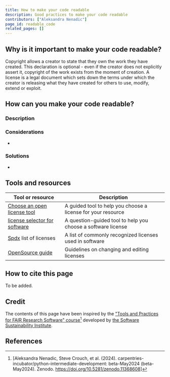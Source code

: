 ```yaml
---
title: How to make your code readable
description: Good practices to make your code readable
contributors: ["Aleksandra Nenadic"]
page_id: readable_code
related_pages: []
---
```


## Why is it important to make your code readable?

Copyright allows a creator to state that they own the work they have created. This declaration is optional - even if the creator 
does not explicitly assert it, copyright of the work exists from the moment of creation. 
A license is a legal document which sets down the terms under which the creator is releasing what they have created for others to use, modify, extend or exploit. 


## How can you make your code readable? 

### Description 


### Considerations

* 


### Solutions

* 




## Tools and resources

| Tool or resource                                                                                            | Description                                                   |
| ----------------------------------------------------------------------------------------------------------- | ------------------------------------------------------------- |
| [Choose an open license tool](https://choosealicense.com/)                                                  | A guided tool to help you choose a license for your resource  |
| [license selector for software](https://ufal.github.io/public-license-selector)                             | A question-guided tool to help you choose a software license  |
| [Spdx](https://spdx.org/licenses/) list of licenses                                                         | A list of commonly recognized licenses used in software       |
| [OpenSource guide](https://opensource.guide/legal/#which-open-source-license-is-appropriate-for-my-project) | Guidelines on changing and editing licenses                   |


## How to cite this page

To be added.


## Credit

The contents of this page have been inspired by the ["Tools and Practices for FAIR Research Software" course][fair-rs][^1] developed by [the Software Sustainability Institute][ssi].

      
## References
[^1]: [Aleksandra Nenadic, Steve Crouch, et al. (2024). carpentries-incubator/python-intermediate-development: beta-May2024 (beta-May2024). Zenodo. https://doi.org/10.5281/zenodo.11368608]
[^2]: [Gibson, S., Jaffa, S., Kopec-Harding, K., Nenadic, A., & Sauze, C. (2024). Tools and Practices for FAIR Research Software Course (alpha-July-2024). Zenodo. https://doi.org/10.5281/zenodo.12666089]

[fair-rs]: https://carpentries-incubator.github.io/fair-research-software
[ssi]: https://www.software.ac.uk/

